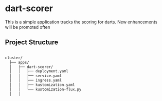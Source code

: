 # dart-scorer
This is a simple application tracks the scoring for darts.  New enhancements will be promoted often


## Project Structure

```bash

cluster/
  ├── apps/
  │   ├── dart-scorer/
  │   │   ├── deployment.yaml
  │   │   ├── service.yaml
  │   │   ├── ingress.yaml
  │   │   ├── kustomization.yaml
  │   │   └── kustomization-flux.py
  │   │   
```
